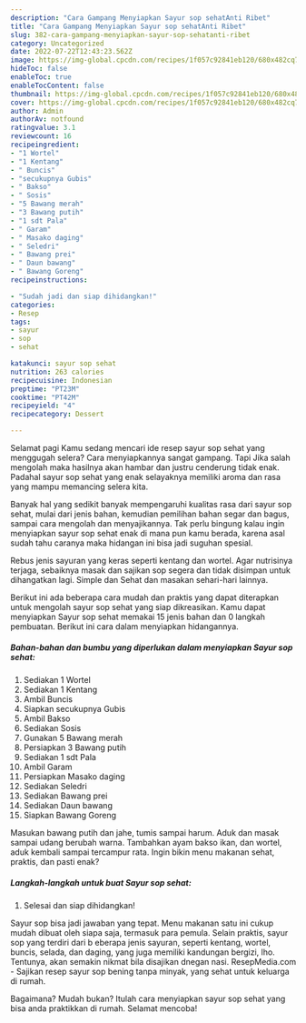 ```yaml
---
description: "Cara Gampang Menyiapkan Sayur sop sehatAnti Ribet"
title: "Cara Gampang Menyiapkan Sayur sop sehatAnti Ribet"
slug: 382-cara-gampang-menyiapkan-sayur-sop-sehatanti-ribet
category: Uncategorized
date: 2022-07-22T12:43:23.562Z
image: https://img-global.cpcdn.com/recipes/1f057c92841eb120/680x482cq70/sayur-sop-sehat-foto-resep-utama.jpg
hideToc: false
enableToc: true
enableTocContent: false
thumbnail: https://img-global.cpcdn.com/recipes/1f057c92841eb120/680x482cq70/sayur-sop-sehat-foto-resep-utama.jpg
cover: https://img-global.cpcdn.com/recipes/1f057c92841eb120/680x482cq70/sayur-sop-sehat-foto-resep-utama.jpg
author: Admin
authorAv: notfound
ratingvalue: 3.1
reviewcount: 16
recipeingredient:
- "1 Wortel"
- "1 Kentang"
- " Buncis"
- "secukupnya Gubis"
- " Bakso"
- " Sosis"
- "5 Bawang merah"
- "3 Bawang putih"
- "1 sdt Pala"
- " Garam"
- " Masako daging"
- " Seledri"
- " Bawang prei"
- " Daun bawang"
- " Bawang Goreng"
recipeinstructions:

- "Sudah jadi dan siap dihidangkan!"
categories:
- Resep
tags:
- sayur
- sop
- sehat

katakunci: sayur sop sehat 
nutrition: 263 calories
recipecuisine: Indonesian
preptime: "PT23M"
cooktime: "PT42M"
recipeyield: "4"
recipecategory: Dessert

---
```



Selamat pagi Kamu sedang mencari ide resep sayur sop sehat yang menggugah selera? Cara menyiapkannya sangat gampang. Tapi Jika salah mengolah maka hasilnya akan hambar dan justru cenderung tidak enak. Padahal sayur sop sehat yang enak selayaknya memiliki aroma dan rasa yang mampu memancing selera kita.


Banyak hal yang sedikit banyak mempengaruhi kualitas rasa dari sayur sop sehat, mulai dari jenis bahan, kemudian pemilihan bahan segar dan bagus, sampai cara mengolah dan menyajikannya. Tak perlu bingung kalau ingin menyiapkan sayur sop sehat enak di mana pun kamu berada, karena asal sudah tahu caranya maka hidangan ini bisa jadi suguhan spesial.

Rebus jenis sayuran yang keras seperti kentang dan wortel. Agar nutrisinya terjaga, sebaiknya masak dan sajikan sop segera dan tidak disimpan untuk dihangatkan lagi. Simple dan Sehat dan masakan sehari-hari lainnya.


Berikut ini ada beberapa cara mudah dan praktis yang dapat diterapkan untuk mengolah sayur sop sehat yang siap dikreasikan. Kamu dapat menyiapkan Sayur sop sehat memakai 15 jenis bahan dan 0 langkah pembuatan. Berikut ini cara dalam menyiapkan hidangannya.

<!--inarticleads1-->

##### Bahan-bahan dan bumbu yang diperlukan dalam menyiapkan Sayur sop sehat:

1. Sediakan 1 Wortel
1. Sediakan 1 Kentang
1. Ambil  Buncis
1. Siapkan secukupnya Gubis
1. Ambil  Bakso
1. Sediakan  Sosis
1. Gunakan 5 Bawang merah
1. Persiapkan 3 Bawang putih
1. Sediakan 1 sdt Pala
1. Ambil  Garam
1. Persiapkan  Masako daging
1. Sediakan  Seledri
1. Sediakan  Bawang prei
1. Sediakan  Daun bawang
1. Siapkan  Bawang Goreng


Masukan bawang putih dan jahe, tumis sampai harum. Aduk dan masak sampai udang berubah warna. Tambahkan ayam bakso ikan, dan wortel, aduk kembali sampai tercampur rata. Ingin bikin menu makanan sehat, praktis, dan pasti enak? 

<!--inarticleads2-->

##### Langkah-langkah untuk buat Sayur sop sehat:


1. Selesai dan siap dihidangkan!

Sayur sop bisa jadi jawaban yang tepat. Menu makanan satu ini cukup mudah dibuat oleh siapa saja, termasuk para pemula. Selain praktis, sayur sop yang terdiri dari b eberapa jenis sayuran, seperti kentang, wortel, buncis, selada, dan daging, yang juga memiliki kandungan bergizi, lho. Tentunya, akan semakin nikmat bila disajikan dnegan nasi. ResepMedia.com - Sajikan resep sayur sop bening tanpa minyak, yang sehat untuk keluarga di rumah. 

Bagaimana? Mudah bukan? Itulah cara menyiapkan sayur sop sehat yang bisa anda praktikkan di rumah. Selamat mencoba!
